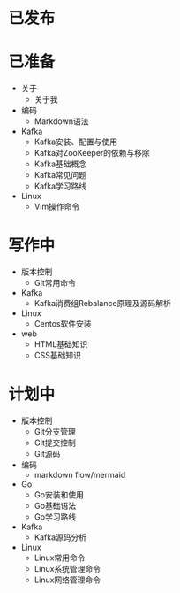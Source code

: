 # 已发布



# 已准备

- 关于
  - 关于我
- 编码
  - Markdown语法
- Kafka
  - Kafka安装、配置与使用
  - Kafka对ZooKeeper的依赖与移除
  - Kafka基础概念
  - Kafka常见问题
  - Kafka学习路线
- Linux
  - Vim操作命令



# 写作中

- 版本控制
  - Git常用命令
- Kafka
  - Kafka消费组Rebalance原理及源码解析
- Linux
  - Centos软件安装
- web
  - HTML基础知识
  - CSS基础知识



# 计划中

- 版本控制
  - Git分支管理
  - Git提交控制
  - Git源码
- 编码
  - markdown flow/mermaid
- Go
  - Go安装和使用
  - Go基础语法
  - Go学习路线
- Kafka
  - Kafka源码分析
- Linux
  - Linux常用命令
  - Linux系统管理命令
  - Linux网络管理命令

